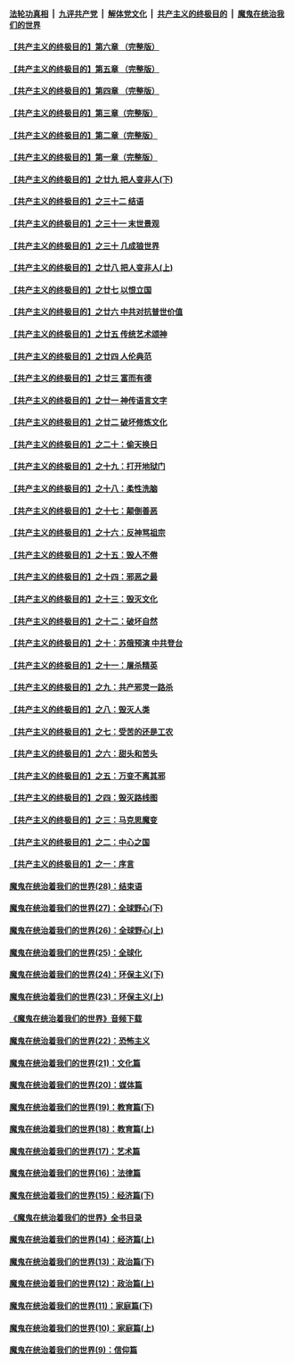 ####  [法轮功真相](../../../../basic/blob/master/README.md?t=05231801) &nbsp;|&nbsp; [九评共产党](../../../../9ping.md/blob/master/README.md?t=05231801) &nbsp;|&nbsp; [解体党文化](../../../../jtdwh.md/blob/master/README.md?t=05231801)  &nbsp;|&nbsp; [共产主义的终极目的](../../../../gczydzjmd.md/blob/master/README.md?t=05231801) &nbsp;|&nbsp; [魔鬼在统治我们的世界](../../../../mgztzwmdsj.md/blob/master/README.md?t=05231801) 

#### [【共产主义的终极目的】第六章 （完整版）](../pages/nsc422/n11428913.md?t=05231801) 

#### [【共产主义的终极目的】第五章 （完整版）](../pages/nsc422/n11428912.md?t=05231801) 

#### [【共产主义的终极目的】第四章 （完整版）](../pages/nsc422/n11428907.md?t=05231801) 

#### [【共产主义的终极目的】第三章（完整版）](../pages/nsc422/n11428848.md?t=05231801) 

#### [【共产主义的终极目的】第二章（完整版）](../pages/nsc422/n11428831.md?t=05231801) 

#### [【共产主义的终极目的】第一章（完整版）](../pages/nsc422/n11417651.md?t=05231801) 

#### [【共产主义的终极目的】之廿九 把人变非人(下)](../pages/nsc422/n11344140.md?t=05231801) 

#### [【共产主义的终极目的】之三十二 结语](../pages/nsc422/n11360535.md?t=05231801) 

#### [【共产主义的终极目的】之三十一 末世景观](../pages/nsc422/n11351129.md?t=05231801) 

#### [【共产主义的终极目的】之三十 几成狼世界](../pages/nsc422/n11348280.md?t=05231801) 

#### [【共产主义的终极目的】之廿八 把人变非人(上)](../pages/nsc422/n11340492.md?t=05231801) 

#### [【共产主义的终极目的】之廿七 以恨立国](../pages/nsc422/n11336944.md?t=05231801) 

#### [【共产主义的终极目的】之廿六 中共对抗普世价值](../pages/nsc422/n11324785.md?t=05231801) 

#### [【共产主义的终极目的】之廿五 传统艺术颂神](../pages/nsc422/n11296396.md?t=05231801) 

#### [【共产主义的终极目的】之廿四 人伦典范](../pages/nsc422/n11296397.md?t=05231801) 

#### [【共产主义的终极目的】之廿三 富而有德](../pages/nsc422/n11283598.md?t=05231801) 

#### [【共产主义的终极目的】之廿一 神传语言文字](../pages/nsc422/n11263265.md?t=05231801) 

#### [【共产主义的终极目的】之廿二 破坏修炼文化](../pages/nsc422/n11245728.md?t=05231801) 

#### [【共产主义的终极目的】之二十：偷天换日](../pages/nsc422/n11238846.md?t=05231801) 

#### [【共产主义的终极目的】之十九：打开地狱门](../pages/nsc422/n11206376.md?t=05231801) 

#### [【共产主义的终极目的】之十八：柔性洗脑](../pages/nsc422/n11199994.md?t=05231801) 

#### [【共产主义的终极目的】之十七：颠倒善恶](../pages/nsc422/n11179782.md?t=05231801) 

#### [【共产主义的终极目的】之十六：反神骂祖宗](../pages/nsc422/n11166798.md?t=05231801) 

#### [【共产主义的终极目的】之十五：毁人不倦](../pages/nsc422/n11166792.md?t=05231801) 

#### [【共产主义的终极目的】之十四：邪恶之最](../pages/nsc422/n11150249.md?t=05231801) 

#### [【共产主义的终极目的】之十三：毁灭文化](../pages/nsc422/n11135227.md?t=05231801) 

#### [【共产主义的终极目的】之十二：破坏自然](../pages/nsc422/n11135214.md?t=05231801) 

#### [【共产主义的终极目的】之十：苏俄预演 中共登台](../pages/nsc422/n11118424.md?t=05231801) 

#### [【共产主义的终极目的】之十一：屠杀精英](../pages/nsc422/n11118442.md?t=05231801) 

#### [【共产主义的终极目的】之九：共产邪灵一路杀](../pages/nsc422/n11114139.md?t=05231801) 

#### [【共产主义的终极目的】之八：毁灭人类](../pages/nsc422/n11108503.md?t=05231801) 

#### [【共产主义的终极目的】之七：受苦的还是工农](../pages/nsc422/n11101809.md?t=05231801) 

#### [【共产主义的终极目的】之六：甜头和苦头](../pages/nsc422/n11096971.md?t=05231801) 

#### [【共产主义的终极目的】之五：万变不离其邪](../pages/nsc422/n11091285.md?t=05231801) 

#### [【共产主义的终极目的】之四：毁灭路线图](../pages/nsc422/n11086284.md?t=05231801) 

#### [【共产主义的终极目的】之三：马克思魔变](../pages/nsc422/n11061941.md?t=05231801) 

#### [【共产主义的终极目的】之二：中心之国](../pages/nsc422/n11047728.md?t=05231801) 

#### [【共产主义的终极目的】之一：序言](../pages/nsc422/n11086077.md?t=05231801) 

#### [魔鬼在统治着我们的世界(28)：结束语](../pages/nsc422/n10936246.md?t=05231801) 

#### [魔鬼在统治着我们的世界(27)：全球野心(下)](../pages/nsc422/n10928319.md?t=05231801) 

#### [魔鬼在统治着我们的世界(26)：全球野心(上)](../pages/nsc422/n10900318.md?t=05231801) 

#### [魔鬼在统治着我们的世界(25)：全球化](../pages/nsc422/n10788205.md?t=05231801) 

#### [魔鬼在统治着我们的世界(24)：环保主义(下)](../pages/nsc422/n10695307.md?t=05231801) 

#### [魔鬼在统治着我们的世界(23)：环保主义(上)](../pages/nsc422/n10688613.md?t=05231801) 

#### [《魔鬼在统治着我们的世界》音频下载](../pages/nsc422/n10635553.md?t=05231801) 

#### [魔鬼在统治着我们的世界(22)：恐怖主义](../pages/nsc422/n10614727.md?t=05231801) 

#### [魔鬼在统治着我们的世界(21)：文化篇](../pages/nsc422/n10597706.md?t=05231801) 

#### [魔鬼在统治着我们的世界(20)：媒体篇](../pages/nsc422/n10586579.md?t=05231801) 

#### [魔鬼在统治着我们的世界(19)：教育篇(下)](../pages/nsc422/n10564808.md?t=05231801) 

#### [魔鬼在统治着我们的世界(18)：教育篇(上)](../pages/nsc422/n10526970.md?t=05231801) 

#### [魔鬼在统治着我们的世界(17)：艺术篇](../pages/nsc422/n10499093.md?t=05231801) 

#### [魔鬼在统治着我们的世界(16)：法律篇](../pages/nsc422/n10485969.md?t=05231801) 

#### [魔鬼在统治着我们的世界(15)：经济篇(下)](../pages/nsc422/n10469975.md?t=05231801) 

#### [《魔鬼在统治着我们的世界》全书目录](../pages/nsc422/n10464261.md?t=05231801) 

#### [魔鬼在统治着我们的世界(14)：经济篇(上)](../pages/nsc422/n10457370.md?t=05231801) 

#### [魔鬼在统治着我们的世界(13)：政治篇(下)](../pages/nsc422/n10448270.md?t=05231801) 

#### [魔鬼在统治着我们的世界(12)：政治篇(上)](../pages/nsc422/n10444576.md?t=05231801) 

#### [魔鬼在统治着我们的世界(11)：家庭篇(下)](../pages/nsc422/n10440961.md?t=05231801) 

#### [魔鬼在统治着我们的世界(10)：家庭篇(上)](../pages/nsc422/n10435448.md?t=05231801) 

#### [魔鬼在统治着我们的世界(9)：信仰篇](../pages/nsc422/n10432159.md?t=05231801) 

